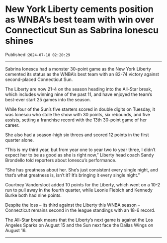 # New York Liberty cements position as WNBA’s best team with win over Connecticut Sun as Sabrina Ionescu shines

Published :`2024-07-18 02:20:29`

---

Sabrina Ionescu had a monster 30-point game as the New York Liberty cemented its status as the WNBA’s best team with an 82-74 victory against second-placed Connecticut Sun.

The Liberty are now 21-4 on the season heading into the All-Star break, which includes winning nine of the past 11, and have enjoyed the team’s best-ever start 25 games into the season.

While four of the Sun’s five starters scored in double digits on Tuesday, it was Ionescu who stole the show with 30 points, six rebounds, and five assists, setting a franchise record with the 13th 30-point game of her career.

She also had a season-high six threes and scored 12 points in the first quarter alone.

“This is my third year, but from year one to year two to year three, I didn’t expect her to be as good as she is right now,” Liberty head coach Sandy Brondello told reporters about Ionescu’s performance.

“She has greatness about her. She’s just consistent every single night, and that’s what greatness is, isn’t it? It’s bringing it every single night.”

Courtney Vandersloot added 10 points for the Liberty, which went on a 10-2 run to pull away in the fourth quarter, while Leonie Fiebich and Kennedy Burke both had nine points.

Despite the loss – its third against the Liberty this WNBA season – Connecticut remains second in the league standings with an 18-6 record.

The All-Star break means that the Liberty’s next game is against the Los Angeles Sparks on August 15 and the Sun next face the Dallas Wings on August 16.

---

